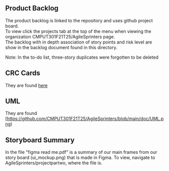 ## Product Backlog
The product backlog is linked to the repository and uses github project board. <br>
To view click the projects tab at the top of the menu when viewing the organization CMPUT301F21T25/AgileSprinters page. <br>
The backlog with in depth association of story points and risk level are show in the backlog document found in this directory. <br>

Note:
In the to-do list, three-story duplicates were forgotten to be deleted

## CRC Cards
They are found [here](https://github.com/CMPUT301F21T25/AgileSprinters/blob/main/doc/CRC%20cards.pdf)

## UML
They are found [https://github.com/CMPUT301F21T25/AgileSprinters/blob/main/doc/UML.png)

## Storyboard Summary
In the file "figma read me.pdf" is a summary of our main frames from our story board (ui_mockup.png) that is made in Figma. To view, navigate to AgileSprinters/projectpartwo, where the file is.
